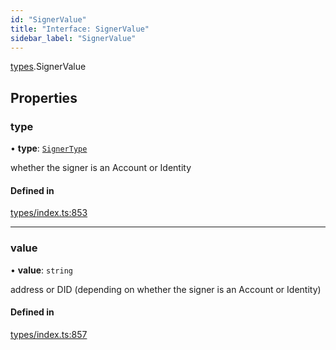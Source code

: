 ```yaml
---
id: "SignerValue"
title: "Interface: SignerValue"
sidebar_label: "SignerValue"
---
```


[types](../../../modules/Types/Types.md).SignerValue

## Properties

### type

• **type**: [`SignerType`](../../../enums/Types/SignerType/SignerType.md)

whether the signer is an Account or Identity

#### Defined in

[types/index.ts:853](https://github.com/PolymeshAssociation/polymesh-sdk/blob/de58d40fd/src/types/index.ts#L853)

___

### value

• **value**: `string`

address or DID (depending on whether the signer is an Account or Identity)

#### Defined in

[types/index.ts:857](https://github.com/PolymeshAssociation/polymesh-sdk/blob/de58d40fd/src/types/index.ts#L857)
